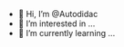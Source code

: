 - 👋 Hi, I’m @Autodidac
- 👀 I’m interested in ...
- 🌱 I’m currently learning ...


<!---
Autodidac/Autodidac is a ✨ special ✨ repository because its `README.md` (this file) appears on your GitHub profile.
You can click the Preview link to take a look at your changes.
--->
